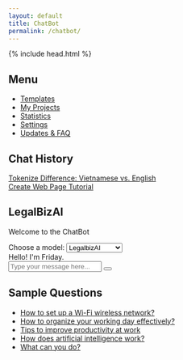 ```yaml
---
layout: default
title: ChatBot
permalink: /chatbot/
---
```


<!doctype html>
<html lang="en" class="no-js">
<head>
    {% include head.html %}
    <link rel="stylesheet" href="{{ '/assets/css/chatbot.css' | relative_url }}">
</head>
<body class="layout--{{ page.layout | default: layout.layout }}">
    <div class="chatbot-page">
        <div class="sidebar-left">
            <h2>Menu</h2>
            <nav>
                <ul>
                    <li><a href="#">Templates</a></li>
                    <li><a href="#">My Projects</a></li>
                    <li><a href="#">Statistics</a></li>
                    <li><a href="#">Settings</a></li>
                    <li><a href="#">Updates & FAQ</a></li>
                </ul>
            </nav>
        </div>
        <div class="chatbot-container">
            <div class="chatbot-sidebar">
                <div class="sidebar-section">
                    <h2>Chat History</h2>
                    <nav class="sidebar-nav">
                        <div class="chat-history-item"><a href="#">Tokenize Difference: Vietnamese vs. English</a></div>
                        <div class="chat-history-item"><a href="#">Create Web Page Tutorial</a></div>
                    </nav>
                </div>
            </div>
            <div class="chatbot-main">
                <div class="chatbot-header">
                    <h2>LegalBizAI</h2>
                    <p>Welcome to the ChatBot</p>
                </div>
                <div class="model-selection">
                    <label for="model-select">Choose a model:</label>
                    <select id="model-select">
                        <option value="LegalbizAI">LegalbizAI</option>
                        <option value="LegalbizAI_gpt">LegalbizAI_gpt</option>
                    </select>
                </div>
                <div id="chat-window">
                    <div id="output">
                        <div class="bot-message">Hello! I'm Friday.</div>
                    </div>
                </div>
                <div id="input-container">
                    <input id="user-input" type="text" placeholder="Type your message here...">
                    <button><i class="fas fa-paper-plane"></i></button>
                </div>
            </div>
            <div class="sample-questions">
                <div class="sidebar-section">
                    <h2>Sample Questions</h2>
                    <ul>
                        <li><a href="#">How to set up a Wi-Fi wireless network?</a></li>
                        <li><a href="#">How to organize your working day effectively?</a></li>
                        <li><a href="#">Tips to improve productivity at work</a></li>
                        <li><a href="#">How does artificial intelligence work?</a></li>
                        <li><a href="#">What can you do?</a></li>
                    </ul>
                </div>
            </div>
        </div>
    </div>
    <script src="{{ '/assets/js/chatbot.js' | relative_url }}" defer></script>
</body>
</html>
